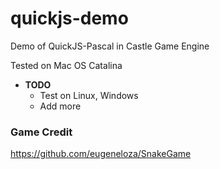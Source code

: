 # quickjs-demo
Demo of QuickJS-Pascal in Castle Game Engine

Tested on Mac OS Catalina

- <b>TODO</b>
    - Test on Linux, Windows
    - Add more

### Game Credit 
https://github.com/eugeneloza/SnakeGame